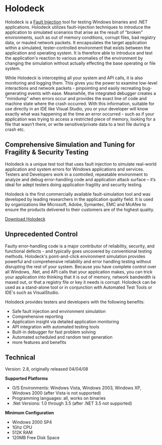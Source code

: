 Holodeck
========
Holodeck is a [Fault Injection](http://en.wikipedia.org/wiki/Fault_injection) tool for testing Windows binaries and .NET applications. Holodeck utilizes fault-injection techniques to introduce the application to simulated scenarios that arise as the result of "broken" environments, such as out of memory conditions, corrupt files, bad registry data, or mauled network packets. It encapsulates the target application within a simulated, tester-controlled environment that exists between the application and operating system. It is therefore able to introduce and test the application's reaction to various anomalies of the environment by changing the simulation without actually effecting the base operating or file system.

While Holodeck is intercepting all your system and API calls, it is also monitoring and logging them. This gives you the power to examine low-level interactions and network packets - pinpointing and easily recreating bug-generating events with ease. Meanwhile, the integrated debugger creates a "minidump" when errors occur and provides the exact line of code and machine state where the crash occurred. With this information, suitable for use directly in an IDE like Visual Studio, you or your developer will know exactly what was happening at the time an error occurred - such as if your application was trying to access a restricted piece of memory, looking for a file that wasn’t there, or write sensitive/private data to a text file during a crash etc.

Comprehensive Simulation and Tuning for Fragility & Security Testing
--------------------

Holodeck is a unique test tool that uses fault injection to simulate real-world application and system errors for Windows applications and services. Testers and Developers work in a controlled, repeatable environment to analyze and debug error-handling code and application attack surface – it’s ideal for adept testers doing application fragility and security testing.

Holodeck is the first commercially available fault-simulation tool and was developed by leading researchers in the application quality field.  It is used by organizations like Microsoft, Adobe, Symantec, EMC and McAfee to ensure the products delivered to their customers are of the highest quality. 

[Download Holodeck](https://securityinnovation.com/Holodeck/Holodeck2.8.exe) 

Unprecedented Control
----------------------

Faulty error-handling code is a major contributor of reliability, security, and functional defects - and typically goes uncovered by conventional testing methods.   Holodeck's point-and-click environment simulation provides powerful and comprehensive reliability and error handling testing without disrupting the rest of your system. Because you have complete control over all Windows, .Net,  and API calls that your application makes, you can trick your application into thinking that it is out of memory, network bandwidth is maxed out, or that a registry file or key it needs is corrupt. Holodeck can be used as a stand-alone tool or in conjunction with Automated Test Tools or IDE's such as VisualStudio.

Holodeck provides testers and developers with the following benefits:

 - Safe fault injection and environment simulation
 - Comprehensive reporting
 - Application insight via detailed application monitoring
 - API integration with automated testing tools
 - Built-in debugger for fast problem solving
 - Automated scheduled and random test generation
 - more features and benefits

Technical
----------------

Version:  2.8, originally released 04/04/08
 
**Supported Platforms**

 - O/S Environments:  Windows Vista, Windows 2003, Windows XP, Windows 2000 (after Vista is not supported)
 - Programming languages:  all, works on binaries
 - .Net Versions:   1.0 through 3.5 (after .NET 3.5 not supported)

**Minimum Configuration**

 - Windows 2000 SP4
 - 1Ghz CPU
 - 512K RAM
 - 120MB Free Disk Space
